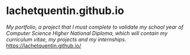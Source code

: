 # lachetquentin.github.io
*My portfolio, a project that I must complete to validate my school year of Computer Science Higher National Diploma, which will contain my curriculum vitae, my projects and my internships.* <br/>
<https://lachetquentin.github.io/>
